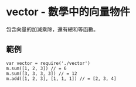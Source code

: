 # vector - 數學中的向量物件

包含向量的加減乘除，還有總和等函數。

## 範例

```
var vector = require('./vector')
m.sum([1, 2, 3]) // = 6
m.sum([3, 3, 3, 3]) // = 12
m.add([1, 2, 3], [1, 1, 1]) // = [2, 3, 4]
```
